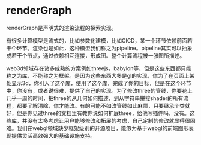 # renderGraph

renderGraph是声明式的渲染流程的探索实现。

有很多计算模型是流式的，比如参数化建模，比如CICD，某一个环节依赖前面若干个环节。渲染也是如此，这种模型我们称之为pipeline。pipeline其实可以抽象成若干个节点，通过依赖相互连接，形成图。整个计算流程被一张图所描述。

web3d领域存在诸多成熟的方案例如threejs，babylon等，但是这些东西都只能称之为库，不能称之为框架。是因为这些东西大多是gl的实现，你为了在页面上某处显示3d，你引入了这个库，使用了这个库，完成了你的目标，但是在这个环节中，你没有，或者说很难，提供了自己的实现。为了修改three的管线，你要花上几乎一周的时间，把three的从几何如何描述，到从字符串拼接shader的所有流程，都要了解清除，你才能改。有的可能不如改管线如此麻烦，只要继承个类就好，但是你见过three的文档里有教你说如何扩展three，给他写插件吗，没有。这些库，并没有太多考虑让用户能够修改和拓展的考虑，自己定制的修改就显得很困难。我们在webgl领域缺少框架级别的开源项目，能够为基于webgl的前端图形表现提供灵活高效强大的基础设施支持。